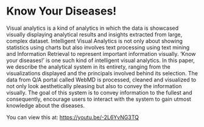 # Know Your Diseases!

Visual analytics is a kind of analytics in which the data is showcased visually displaying analytical results and insights extracted from large, complex dataset. Intelligent Visual Analytics is not only about showing statistics using charts but also involves text processing using text mining and Information Retrieval to represent important information visually. ‘Know your diseases!’ is one such kind of intelligent visual analytics. In this paper, we describe the analytical system in its entirety, ranging from the visualizations displayed and the principals involved behind its selection. The data from Q/A portal called WebMD is processed, cleaned and visualized to not only look aesthetically pleasing but also to convey the information visually. The goal of this system is to convey information to the fullest and consequently, encourage users to interact with the system to gain utmost knowledge about the diseases.

You can view this at: https://youtu.be/-2L6YvNG3TQ 
